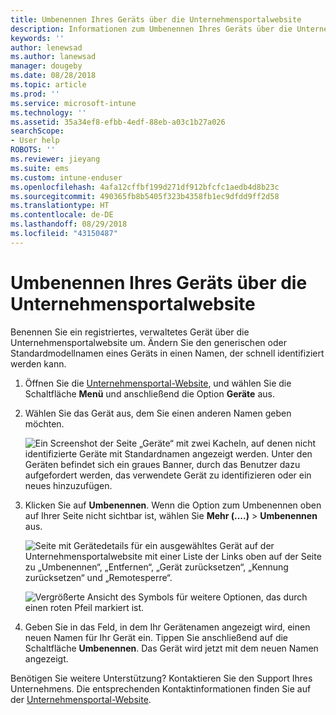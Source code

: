 ```yaml
---
title: Umbenennen Ihres Geräts über die Unternehmensportalwebsite
description: Informationen zum Umbenennen Ihres Geräts über die Unternehmensportalwebsite
keywords: ''
author: lenewsad
ms.author: lanewsad
manager: dougeby
ms.date: 08/28/2018
ms.topic: article
ms.prod: ''
ms.service: microsoft-intune
ms.technology: ''
ms.assetid: 35a34ef8-efbb-4edf-88eb-a03c1b27a026
searchScope:
- User help
ROBOTS: ''
ms.reviewer: jieyang
ms.suite: ems
ms.custom: intune-enduser
ms.openlocfilehash: 4afa12cffbf199d271df912bfcfc1aedb4d8b23c
ms.sourcegitcommit: 490365fb8b5405f323b4358fb1ec9dfdd9ff2d58
ms.translationtype: HT
ms.contentlocale: de-DE
ms.lasthandoff: 08/29/2018
ms.locfileid: "43150487"
---
```

# <a name="rename-your-device-from-the-company-portal-website"></a>Umbenennen Ihres Geräts über die Unternehmensportalwebsite

Benennen Sie ein registriertes, verwaltetes Gerät über die Unternehmensportalwebsite um. Ändern Sie den generischen oder Standardmodellnamen eines Geräts in einen Namen, der schnell identifiziert werden kann.

1. Öffnen Sie die [Unternehmensportal-Website](https://portal.manage.microsoft.com), und wählen Sie die Schaltfläche __Menü__ und anschließend die Option __Geräte__ aus.  

2. Wählen Sie das Gerät aus, dem Sie einen anderen Namen geben möchten.

    ![Ein Screenshot der Seite „Geräte“ mit zwei Kacheln, auf denen nicht identifizierte Geräte mit Standardnamen angezeigt werden. Unter den Geräten befindet sich ein graues Banner, durch das Benutzer dazu aufgefordert werden, das verwendete Gerät zu identifizieren oder ein neues hinzuzufügen.](./media/rename-reset-device-step2-1808.png)   

3. Klicken Sie auf **Umbenennen**. Wenn die Option zum Umbenennen oben auf Ihrer Seite nicht sichtbar ist, wählen Sie **Mehr (....)** > **Umbenennen** aus.   

   ![Seite mit Gerätedetails für ein ausgewähltes Gerät auf der Unternehmensportalwebsite mit einer Liste der Links oben auf der Seite zu „Umbenennen“, „Entfernen“, „Gerät zurücksetzen“, „Kennung zurücksetzen“ und „Remotesperre“. ](./media/rename-reset-device-1808.png)   

    ![Vergrößerte Ansicht des Symbols für weitere Optionen, das durch einen roten Pfeil markiert ist.](./media/rename-reset-device-step3-more-1808.png)  

4. Geben Sie in das Feld, in dem Ihr Gerätenamen angezeigt wird, einen neuen Namen für Ihr Gerät ein. Tippen Sie anschließend auf die Schaltfläche **Umbenennen**. Das Gerät wird jetzt mit dem neuen Namen angezeigt.  

Benötigen Sie weitere Unterstützung? Kontaktieren Sie den Support Ihres Unternehmens. Die entsprechenden Kontaktinformationen finden Sie auf der [Unternehmensportal-Website](https://go.microsoft.com/fwlink/?linkid=2010980).  
